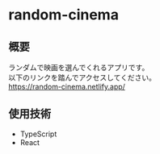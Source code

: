 # random-cinema
## 概要
ランダムで映画を選んでくれるアプリです。\
以下のリンクを踏んでアクセスしてください。\
https://random-cinema.netlify.app/

## 使用技術
- TypeScript 
- React